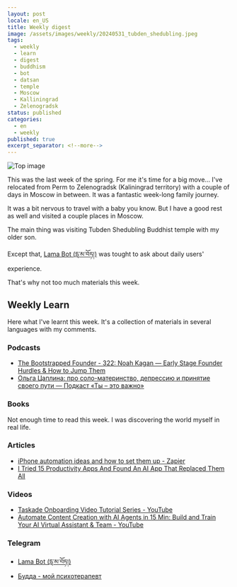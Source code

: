 ```yaml
---
layout: post
locale: en_US
title: Weekly digest
image: /assets/images/weekly/20240531_tubden_shedubling.jpeg
tags:
  - weekly
  - learn
  - digest
  - buddhism
  - bot
  - datsan
  - temple
  - Moscow
  - Kalliningrad
  - Zelenogradsk
status: published
categories:
  - en
  - weekly
published: true
excerpt_separator: <!--more-->
---
```

![Top image]({{page.image}})

This was the last week of the spring. For me it's time for a big move...
I've relocated from Perm to Zelenogradsk (Kaliningrad territory) with a couple of days in Moscow in between. It was a fantastic week-long family journey.

It was a bit nervous to travel with a baby you know. But I have a good rest as well and visited a couple places in Moscow. 

The main thing was visiting Tubden Shedubling Buddhist temple with my older son.

Except that,  [Lama Bot (དླ་མ་བོཏ།)](https://t.me/compassion_lama_bot) was tought to ask about daily users' experience.
<!--more-->

That's why not too much materials this week.


## Weekly Learn
Here what I've learnt this week. It's a collection of materials  in several languages with my comments.

### Podcasts
- [The Bootstrapped Founder - 322: Noah Kagan — Early Stage Founder Hurdles & How to Jump Them](https://tbf.fm/episodes/322-noah-kagan-early-stage-founder-hurdles-how-to-jump-them)
- [Ольга Цаплина: про соло-материнство, депрессию и принятие своего пути — Подкаст «Ты – это важно»](https://elens-way.mave.digital/ep-45)

### Books
Not enough time to read this week. I was discovering the world myself in real life.

### Articles
- [iPhone automation ideas and how to set them up - Zapier](https://zapier.com/blog/iphone-automation-ideas/?utm_source=Iterable&utm_medium=email&utm_campaign=itbl-gbl-pgv-ooc-blog_zapier_ai_guide_20240513-ctn)
- [I Tried 15 Productivity Apps And Found An AI App That Replaced Them All](https://medium.com/@nallysbiz/i-tried-15-productivity-apps-and-found-an-ai-app-that-replaced-them-all-8fde11fd9795)

### Videos
- [Taskade Onboarding Video Tutorial Series - YouTube](https://youtube.com/playlist?list=PL6AK9nQTVp4o4zPhtReCRhiZiuob7_lnF&si=xyOLW3bbl-cnsO2h)
- [Automate Content Creation with AI Agents in 15 Min: Build and Train Your AI Virtual Assistant & Team - YouTube](https://youtu.be/rhmwtNxoK98?si=Hj-8IgYVEf6nHb0l)

### Telegram
-  [Lama Bot (དླ་མ་བོཏ།)](https://t.me/compassion_lama_bot)
-  [Будда - мой психотерапевт](https://t.me/Buddha_is_my_theropist_ru)

